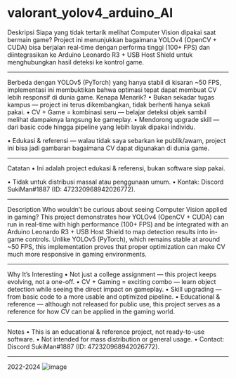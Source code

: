 # valorant_yolov4_arduino_AI

Deskripsi
Siapa yang tidak tertarik melihat Computer Vision dipakai saat bermain game?
Project ini menunjukkan bagaimana YOLOv4 (OpenCV + CUDA) bisa berjalan real-time dengan performa tinggi (100+ FPS) dan diintegrasikan ke Arduino Leonardo R3 + USB Host Shield untuk menghubungkan hasil deteksi ke kontrol game.
________________________________________
Berbeda dengan YOLOv5 (PyTorch) yang hanya stabil di kisaran ~50 FPS, implementasi ini membuktikan bahwa optimasi tepat dapat membuat CV lebih responsif di dunia game.
Kenapa Menarik?
•	Bukan sekadar tugas kampus — project ini terus dikembangkan, tidak berhenti hanya sekali pakai.
•	CV + Game = kombinasi seru — belajar deteksi objek sambil melihat dampaknya langsung ke gameplay.
•	Mendorong upgrade skill — dari basic code hingga pipeline yang lebih layak dipakai individu.

•	Edukasi & referensi — walau tidak saya sebarkan ke publik/awam, project ini bisa jadi gambaran bagaimana CV dapat digunakan di dunia game.
________________________________________
Catatan
•	Ini adalah project edukasi & referensi, bukan software siap pakai.

•	Tidak untuk distribusi massal atau penggunaan umum.
•	Kontak: Discord SukiMan#1887 (ID: 472320968942026772).
________________________________________

Description
Who wouldn’t be curious about seeing Computer Vision applied in gaming?
This project demonstrates how YOLOv4 (OpenCV + CUDA) can run in real-time with high performance (100+ FPS) and be integrated with an Arduino Leonardo R3 + USB Host Shield to map detection results into in-game controls.
Unlike YOLOv5 (PyTorch), which remains stable at around ~50 FPS, this implementation proves that proper optimization can make CV much more responsive in gaming environments.
________________________________________
Why It’s Interesting
•	Not just a college assignment — this project keeps evolving, not a one-off.
•	CV + Gaming = exciting combo — learn object detection while seeing the direct impact on gameplay.
•	Skill upgrading — from basic code to a more usable and optimized pipeline.
•	Educational & reference — although not released for public use, this project serves as a reference for how CV can be applied in the gaming world.
________________________________________
Notes
•	This is an educational & reference project, not ready-to-use software.
•	Not intended for mass distribution or general usage.
•	Contact: Discord SukiMan#1887 (ID: 472320968942026772).
________________________________________


2022-2024
![image](https://github.com/vandot5647/valorant_yolov4_arduino_AI/assets/95358566/cf470ef9-141e-49a4-901a-2064d248c004)


